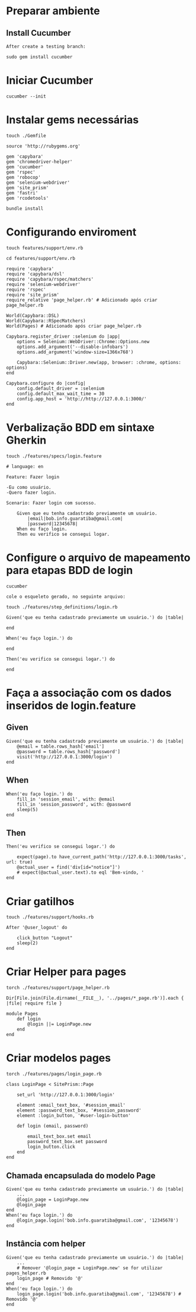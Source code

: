 # Preparar ambiente
## Install Cucumber

`After create a testing branch:`
```
sudo gem install cucumber
```

# Iniciar Cucumber

```
cucumber --init
```

# Instalar gems necessárias

```
touch ./Gemfile
```
```
source 'http://rubygems.org'

gem 'capybara'
gem 'chromedriver-helper'
gem 'cucumber'
gem 'rspec'
gem 'robocop'
gem 'selenium-webdriver'
gem 'site_prism'
gem 'fastri'
gem 'rcodetools' 
```
```
bundle install
```

# Configurando enviroment

```
touch features/support/env.rb
```
```
cd features/support/env.rb
```
```
require 'capybara'
require 'capybara/dsl'
require 'capybara/rspec/matchers'
require 'selenium-webdriver'
require 'rspec'
require 'site_prism'
require_relative 'page_helper.rb' # Adicionado após criar page_helper.rb

World(Capybara::DSL)
World(Capybara::RSpecMatchers)
World(Pages) # Adicionado após criar page_helper.rb

Capybara.register_driver :selenium do |app|
    options = Selenium::WebDriver::Chrome::Options.new
    options.add_argument('--disable-infobars')
    options.add_argument('window-size=1366x768')

    Capybara::Selenium::Driver.new(app, browser: :chrome, options: options)
end

Capybara.configure do |config|
    config.default_driver = :selenium
    config.default_max_wait_time = 30
    config.app_host = 'http://http://127.0.0.1:3000/'
end
```

# Verbalização BDD em sintaxe Gherkin

```
touch ./features/specs/login.feature
```
```
# language: en

Feature: Fazer login

-Eu como usuário.
-Quero fazer login.

Scenario: Fazer login com sucesso.

    Given que eu tenha cadastrado previamente um usuário.
        |email|bob.info.guaratiba@gmail.com|
        |password|12345678|
    When eu faço login.
    Then eu verifico se consegui logar.
```

# Configure o arquivo de mapeamento para etapas BDD de login

```
cucumber
```
`cole o esqueleto gerado, no seguinte arquivo:`
```
touch ./features/step_definitions/login.rb
```
```
Given('que eu tenha cadastrado previamente um usuário.') do |table|
  
end

When('eu faço login.') do

end

Then('eu verifico se consegui logar.') do

end
```

# Faça a associação com os dados inseridos de login.feature
## Given

```
Given('que eu tenha cadastrado previamente um usuário.') do |table|
    @email = table.rows_hash['email']
    @password = table.rows_hash['password']
    visit('http://127.0.0.1:3000/login')
end
```

## When

```
When('eu faço login.') do
    fill_in 'session_email', with: @email
    fill_in 'session_password', with: @password
    sleep(5)
end
```

## Then

```
Then('eu verifico se consegui logar.') do

    expect(page).to have_current_path('http://127.0.0.1:3000/tasks', url: true)
    @actual_user = find('div[id="notice"]')
    # expect(@actual_user.text).to eql 'Bem-vindo, '
end
```

# Criar gatilhos

```
touch ./features/support/hooks.rb
```
```
After '@user_logout' do

    click_button "Logout"
    sleep(2)
end
```
# Criar Helper para pages

```
torch ./features/support/page_helper.rb
```
```
Dir[File.join(File.dirname(__FILE__), '../pages/*_page.rb')].each { |file| require file }
                    
module Pages
    def login
        @login ||= LoginPage.new
    end
end
```

# Criar modelos pages

```
torch ./features/pages/login_page.rb
```
```
class LoginPage < SitePrism::Page

    set_url 'http://127.0.0.1:3000/login'

    element :email_text_box, '#session_email'
    element :password_text_box, '#session_password'
    element :login_button, '#user-login-button'

    def login (email, password)

        email_text_box.set email
        password_text_box.set password
        login_button.click
    end
end
```

## Chamada encapsulada do modelo Page

```
Given('que eu tenha cadastrado previamente um usuário.') do |table|
    ...
    @login_page = LoginPage.new
    @login_page
end
When('eu faço login.') do
    @login_page.login('bob.info.guaratiba@gmail.com', '12345678')
end
```

## Instância com helper

```
Given('que eu tenha cadastrado previamente um usuário.') do |table|
    ...
    # Remover '@login_page = LoginPage.new' se for utilizar pages_helper.rb
    login_page # Removido '@'
end
When('eu faço login.') do
    login_page.login('bob.info.guaratiba@gmail.com', '12345678') # Removido '@'
end
```
